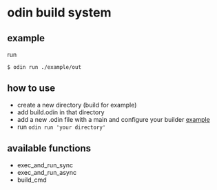 # odin build system
## example
run 
```
$ odin run ./example/out
```

## how to use
- create a new directory (build for example)
- add build.odin in that directory
- add a new .odin file with a main and configure your builder [example](https://github.com/PigeonCoding/veilcode)
- run `odin run 'your directory'`

## available functions
- exec_and_run_sync
- exec_and_run_async
- build_cmd
